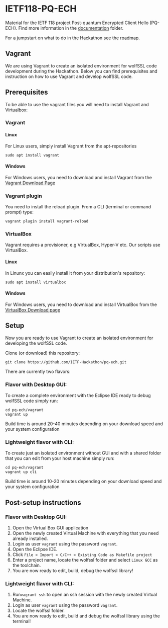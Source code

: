# IETF118-PQ-ECH
Material for the IETF 118 project Post-quantum Encrypted Client Hello (PQ-ECH). Find more information in the [documentation](documentation/) folder.

For a jumpstart on what to do in the Hackathon see the [roadmap](documentation/roadmap.md).


## Vagrant


We are using Vagrant to create an isolated environment for wolfSSL code development during the Hackathon. Below you can find prerequisites and instruction on how to use Vagrant and develop wolfSSL code.


## Prerequisites

To be able to use the vagrant files you will need to install Vagrant and Virtualbox:

### Vagrant

#### Linux

For Linux users, simply install Vagrant from the apt-repositories
```
sudo apt install vagrant
```
#### Windows

For Windows users, you need to download and install Vagrant from the [Vagrant Download Page](https://developer.hashicorp.com/vagrant/downloads)

### Vagrant plugin

You need to install the reload plugin. From a CLI (terminal or command prompt) type:

```
vagrant plugin install vagrant-reload
```

### VirtualBox

Vagrant requires a provisioner, e.g VirtualBox, Hyper-V etc. Our scripts use VirtualBox. 

#### Linux 

In Linunx you can easily install it from your distribution's repository:

```
sudo apt install virtualbox
```

#### Windows

For Windows users, you need to download and install VirtualBox from the [VirtualBox Download page](https://www.virtualbox.org/wiki/Downloads)

## Setup

Now you are ready to use Vagrant to create an isolated environment for developing the wolfSSL code. 

Clone (or download) this repository:

```
git clone https://github.com/IETF-Hackathon/pq-ech.git
```

There are currently two flavors:

### Flavor with Desktop GUI: 

To create a complete environment with the Eclipse IDE ready to debug wolfSSL code simply run:

```
cd pq-ech/vagrant
vagrant up
```

Build time is around 20-40 minutes depending on your download speed and your system configuration

### Lightweight flavor with CLI: 

To create just an isolated environment without GUI and with a shared folder that you can edit from your host machine simply run:

```
cd pq-ech/vagrant
vagrant up cli
```

Build time is around 10-20 minutes depending on your download speed and your system configuration

## Post-setup instructions

### Flavor with Desktop GUI: 

1) Open the Virtual Box GUI application
2) Open the newly created Virtual Machine with everything that you need already installed.
3) Login as user `vagrant` using the password `vagrant`.
4) Open the Eclipse IDE.
5) Click `File > Import > C/C++ > Existing Code as Makefile project`
6) Enter a project name, locate the wolfssl folder and select `Linux GCC` as the toolchain.
7) You are now ready to edit, build, debug the wolfssl library!


### Lightweight flavor with CLI: 

1) Run`vagrant ssh` to open an ssh session with the newly created Virtual Machine.
2) Login as user `vagrant` using the password `vagrant`.
3) Locate the wolfssl folder.
4) You are now ready to edit, build and debug the wolfssl library using the terminal! 

